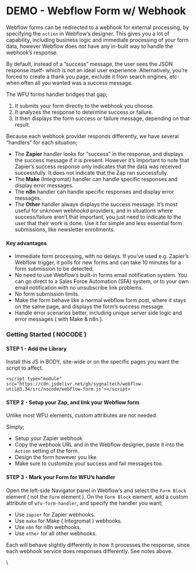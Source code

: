 # DEMO - Webflow Form w/ Webhook

Webflow forms can be redirected to a webhook for external processing, by specifying the `action` in Webflow’s designer. This gives you a lot of capability, including business logic and immediate processing of your form data, however Webflow does not have any in-built way to handle the webhook’s response.

By default, instead of a “success” message, the user sees the JSON response itself- which is not an ideal user experience. Alternatively, you’re forced to create a thank you page, exclude it from search engines, etc- when often all you wanted was a success message.

The WFU forms handler bridges that gap;

1. It submits your form directly to the webhook you choose.
2. It analyzes the response to determine success or failure.
3. It then displays the form success or failure message, depending on that result.

Because each webhook provider responds differently, we have several “handlers” for each situation;

* The **Zapier** handler looks for “success” in the response, and displays the success message if it is present. However it’s important to note that Zapier’s success response only indicates that the data was received successfully. It does not indicate that the Zap ran successfully.
* The **Make** (Integromat) handler can handle specific responses and display error messages.
* The **n8n** handler can handle specific responses and display error messages.
* The **Other** handler always displays the success message. It’s most useful for unknown webhookd providers, and in situations where success/failure aren’t that important, you just need to indicate to the user that their work is done. Use it for simple and less essential form submissions, like newsletter enrollments.

#### Key advantages <a href="#key-advantages" id="key-advantages"></a>

* Immediate form processing, with no delays. If you’ve used e.g. Zapier’s Webflow trigger, it polls for new forms and can take 10 minutes for a form submission to be detected.
* No need to use Webflow’s built-in forms email notification system. You can go direct to a Sales Force Automation (SFA) system, or to your own email notification with no unsubscribe link problems.
* No form submission limits.
* Make the form behave like a normal webflow form post, where it stays on the same page, and displays the form’s success message.
* Handle error scenarios better, including unique server side logic and error messages ( with Make & n8n ).

### Getting Started ( NOCODE ) <a href="#getting-started-nocode" id="getting-started-nocode"></a>

#### STEP 1 - Add the Library <a href="#step-1---add-the-library" id="step-1---add-the-library"></a>

Install this JS in BODY, site-wide or on the specific pages you want the script to affect.

```
<script type="module" src="https://cdn.jsdelivr.net/gh/sygnaltech/webflow-util@3.34/src/nocode/webflow-form.js"></script>
```

#### STEP 2 - Setup your Zap, and link your Webflow form <a href="#step-2---setup-your-zap-and-link-your-webflow-form" id="step-2---setup-your-zap-and-link-your-webflow-form"></a>

Unlike most WFU elements, custom attributes are not needed.

Simply;

* Setup your Zapier webhook
* Copy the webhook URL and in the Webflow designer, paste it into the `Action` setting of the form.
* Design the form however you like
* Make sure to customize your success and fail messages too.

#### STEP 3 - Mark your Form for WFU’s handler <a href="#step-3---mark-your-form-for-wfus-handler" id="step-3---mark-your-form-for-wfus-handler"></a>

Open the left-side Navigator panel in Webflow’s and select the `Form Block` element ( not the `Form` element ). On the `Form Block` element, add a custom attribute of `wfu-form-handler`, and specify the handler you want;

* Use `zapier` for Zapier webhooks.
* Use `make` for Make ( Integromat ) webhooks.
* Use `n8n` for n8n webhooks.
* Use `other` for all other webhooks.

Each will behave slightly differently in how it processes the response, since each webhook service does responses differently. See notes above.

\
